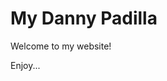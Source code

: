 <!DOCTYPE html>
<html>
  <head>
    <title>Hello Folks!</title>
  </head>
  <body>
    <h1>My Danny Padilla</h1>
    <p>Welcome to my website!</p>
    <p>Enjoy...</p>
  </body>
</html>
